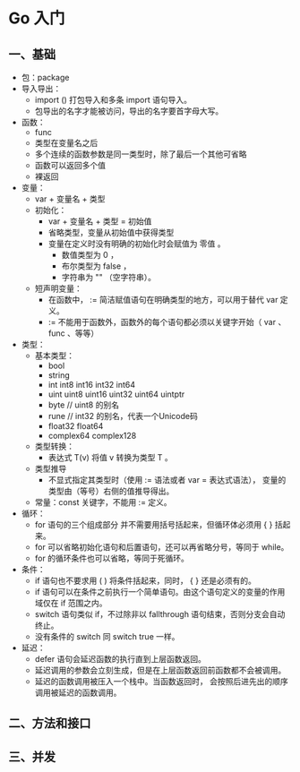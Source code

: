 # Go 入门
## 一、基础
- 包：package
- 导入导出：
	- import () 打包导入和多条 import 语句导入。
	- 包导出的名字才能被访问，导出的名字要首字母大写。
- 函数：
	- func
	- 类型在变量名之后
	- 多个连续的函数参数是同一类型时，除了最后一个其他可省略
	- 函数可以返回多个值
	- 裸返回
- 变量：
	- var + 变量名 + 类型
	- 初始化：
		- var + 变量名 + 类型 =  初始值
		- 省略类型，变量从初始值中获得类型
		- 变量在定义时没有明确的初始化时会赋值为 零值 。
			- 数值类型为 0 ，
			- 布尔类型为 false ，
			- 字符串为 "" （空字符串）。
	- 短声明变量：
		- 在函数中， := 简洁赋值语句在明确类型的地方，可以用于替代 var 定义。
		- := 不能用于函数外，函数外的每个语句都必须以关键字开始（ var 、 func 、等等）
- 类型：
	- 基本类型：
		- bool
		- string
		- int  int8  int16  int32  int64
		- uint uint8 uint16 uint32 uint64 uintptr
		- byte // uint8 的别名
		- rune // int32 的别名，代表一个Unicode码
		- float32 float64
		- complex64 complex128
	- 类型转换：
		- 表达式 T(v) 将值 v 转换为类型 T 。
	- 类型推导
		- 不显式指定其类型时（使用 := 语法或者 var = 表达式语法）， 变量的类型由（等号）右侧的值推导得出。
	- 常量：const 关键字，不能用 := 定义。
- 循环：
	- for 语句的三个组成部分 并不需要用括号括起来，但循环体必须用 { } 括起来。
	- for 可以省略初始化语句和后置语句，还可以再省略分号，等同于 while。
	- for 的循环条件也可以省略，等同于死循环。
- 条件：
	- if 语句也不要求用 ( ) 将条件括起来，同时， { } 还是必须有的。
	- if 语句可以在条件之前执行一个简单语句。由这个语句定义的变量的作用域仅在 if 范围之内。
	- switch 语句类似 if，不过除非以 fallthrough 语句结束，否则分支会自动终止。
	- 没有条件的 switch 同 switch true 一样。
- 延迟：
	- defer 语句会延迟函数的执行直到上层函数返回。
	- 延迟调用的参数会立刻生成，但是在上层函数返回前函数都不会被调用。
	- 延迟的函数调用被压入一个栈中。当函数返回时， 会按照后进先出的顺序调用被延迟的函数调用。

## 二、方法和接口

## 三、并发








